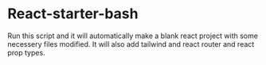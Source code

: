# React-starter-bash

Run this script and it will automatically make a blank react project with some necessery files modified. It will also add tailwind and react router and react prop types.